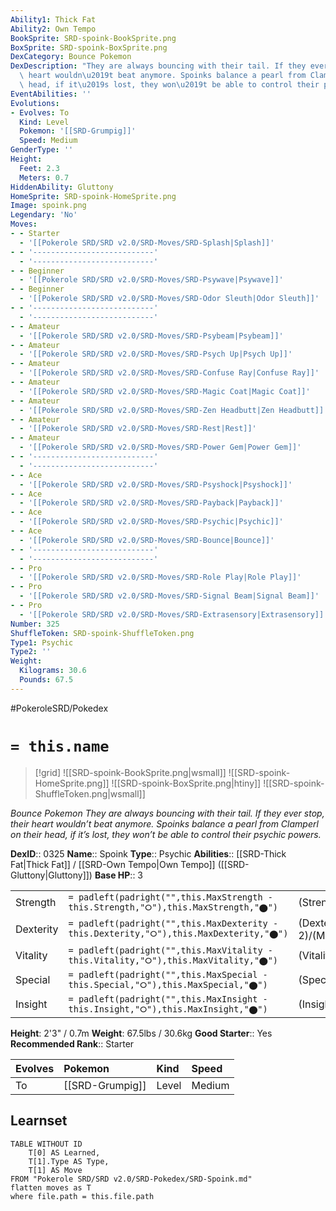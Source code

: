 ```yaml
---
Ability1: Thick Fat
Ability2: Own Tempo
BookSprite: SRD-spoink-BookSprite.png
BoxSprite: SRD-spoink-BoxSprite.png
DexCategory: Bounce Pokemon
DexDescription: "They are always bouncing with their tail. If they ever stop, their\
  \ heart wouldn\u2019t beat anymore. Spoinks balance a pearl from Clamperl on their\
  \ head, if it\u2019s lost, they won\u2019t be able to control their psychic powers."
EventAbilities: ''
Evolutions:
- Evolves: To
  Kind: Level
  Pokemon: '[[SRD-Grumpig]]'
  Speed: Medium
GenderType: ''
Height:
  Feet: 2.3
  Meters: 0.7
HiddenAbility: Gluttony
HomeSprite: SRD-spoink-HomeSprite.png
Image: spoink.png
Legendary: 'No'
Moves:
- - Starter
  - '[[Pokerole SRD/SRD v2.0/SRD-Moves/SRD-Splash|Splash]]'
- - '---------------------------'
  - '---------------------------'
- - Beginner
  - '[[Pokerole SRD/SRD v2.0/SRD-Moves/SRD-Psywave|Psywave]]'
- - Beginner
  - '[[Pokerole SRD/SRD v2.0/SRD-Moves/SRD-Odor Sleuth|Odor Sleuth]]'
- - '---------------------------'
  - '---------------------------'
- - Amateur
  - '[[Pokerole SRD/SRD v2.0/SRD-Moves/SRD-Psybeam|Psybeam]]'
- - Amateur
  - '[[Pokerole SRD/SRD v2.0/SRD-Moves/SRD-Psych Up|Psych Up]]'
- - Amateur
  - '[[Pokerole SRD/SRD v2.0/SRD-Moves/SRD-Confuse Ray|Confuse Ray]]'
- - Amateur
  - '[[Pokerole SRD/SRD v2.0/SRD-Moves/SRD-Magic Coat|Magic Coat]]'
- - Amateur
  - '[[Pokerole SRD/SRD v2.0/SRD-Moves/SRD-Zen Headbutt|Zen Headbutt]]'
- - Amateur
  - '[[Pokerole SRD/SRD v2.0/SRD-Moves/SRD-Rest|Rest]]'
- - Amateur
  - '[[Pokerole SRD/SRD v2.0/SRD-Moves/SRD-Power Gem|Power Gem]]'
- - '---------------------------'
  - '---------------------------'
- - Ace
  - '[[Pokerole SRD/SRD v2.0/SRD-Moves/SRD-Psyshock|Psyshock]]'
- - Ace
  - '[[Pokerole SRD/SRD v2.0/SRD-Moves/SRD-Payback|Payback]]'
- - Ace
  - '[[Pokerole SRD/SRD v2.0/SRD-Moves/SRD-Psychic|Psychic]]'
- - Ace
  - '[[Pokerole SRD/SRD v2.0/SRD-Moves/SRD-Bounce|Bounce]]'
- - '---------------------------'
  - '---------------------------'
- - Pro
  - '[[Pokerole SRD/SRD v2.0/SRD-Moves/SRD-Role Play|Role Play]]'
- - Pro
  - '[[Pokerole SRD/SRD v2.0/SRD-Moves/SRD-Signal Beam|Signal Beam]]'
- - Pro
  - '[[Pokerole SRD/SRD v2.0/SRD-Moves/SRD-Extrasensory|Extrasensory]]'
Number: 325
ShuffleToken: SRD-spoink-ShuffleToken.png
Type1: Psychic
Type2: ''
Weight:
  Kilograms: 30.6
  Pounds: 67.5
---
```


#PokeroleSRD/Pokedex

# `= this.name`

> [!grid]
> ![[SRD-spoink-BookSprite.png|wsmall]]
> ![[SRD-spoink-HomeSprite.png]]
> ![[SRD-spoink-BoxSprite.png|htiny]]
> ![[SRD-spoink-ShuffleToken.png|wsmall]]


*Bounce Pokemon*
*They are always bouncing with their tail. If they ever stop, their heart wouldn’t beat anymore. Spoinks balance a pearl from Clamperl on their head, if it’s lost, they won’t be able to control their psychic powers.*

**DexID**:: 0325
**Name**:: Spoink
**Type**:: Psychic
**Abilities**:: [[SRD-Thick Fat|Thick Fat]] / [[SRD-Own Tempo|Own Tempo]] ([[SRD-Gluttony|Gluttony]])
**Base HP**:: 3

|           |                                                                                        |                                          |
| --------- | -------------------------------------------------------------------------------------- | ---------------------------------------- |
| Strength  | `= padleft(padright("",this.MaxStrength - this.Strength,"⭘"),this.MaxStrength,"⬤")`    | (Strength::1)/(MaxStrength::3)   |
| Dexterity | `= padleft(padright("",this.MaxDexterity - this.Dexterity,"⭘"),this.MaxDexterity,"⬤")` | (Dexterity:: 2)/(MaxDexterity::4) |
| Vitality  | `= padleft(padright("",this.MaxVitality - this.Vitality,"⭘"),this.MaxVitality,"⬤")`    | (Vitality::1)/(MaxVitality::3)   |
| Special   | `= padleft(padright("",this.MaxSpecial - this.Special,"⭘"),this.MaxSpecial,"⬤")`       | (Special::2)/(MaxSpecial::5)     |
| Insight   | `= padleft(padright("",this.MaxInsight - this.Insight,"⭘"),this.MaxInsight,"⬤")`       | (Insight::2)/(MaxInsight::5)     |

**Height**: 2'3" / 0.7m
**Weight**: 67.5lbs / 30.6kg
**Good Starter**:: Yes
**Recommended Rank**:: Starter

| Evolves   | Pokemon         | Kind   | Speed   |
|:----------|:----------------|:-------|:--------|
| To        | [[SRD-Grumpig]] | Level  | Medium  |

## Learnset

```dataview
TABLE WITHOUT ID
    T[0] AS Learned,
    T[1].Type AS Type,
    T[1] AS Move
FROM "Pokerole SRD/SRD v2.0/SRD-Pokedex/SRD-Spoink.md"
flatten moves as T
where file.path = this.file.path
```
